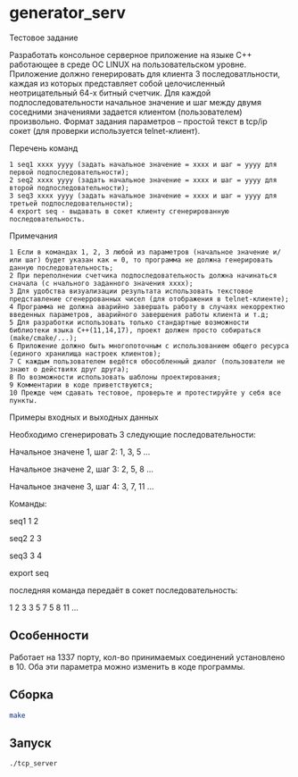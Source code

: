 # generator_serv
Тестовое задание

Разработать консольное серверное приложение на языке С++ работающее в среде ОС LINUX на пользовательском уровне. Приложение должно генерировать для клиента 3 последоватльности, каждая из которых представляет собой целочисленный неотрицательный 64-х битный счетчик. Для каждой подпоследовательности начальное значение и шаг между двумя соседними значениями задается клиентом (пользователем) произвольно.
Формат задания параметров – простой текст в tcp/ip сокет (для проверки используется telnet-клиент).

Перечень команд

    1 seq1 xxxx yyyy (задать начальное значение = xxxx и шаг = yyyy для первой подпоследовательности);
    2 seq2 xxxx yyyy (задать начальное значение = xxxx и шаг = yyyy для второй подпоследовательности);
    3 seq3 xxxx yyyy (задать начальное значение = xxxx и шаг = yyyy для третьей подпоследовательности);
    4 export seq - выдавать в сокет клиенту сгенерированную последовательность.

Примечания

    1 Если в командах 1, 2, 3 любой из параметров (начальное значение и/или шаг) будет указан как = 0, то программа не должна генерировать данную последовательность;
    2 При переполнении счетчика подпоследовательность должна начинаться сначала (с нчального заданного значения xxxx);
    3 Для удобства визуализации результата использовать текстовое представление сгенеррованных чисел (для отображения в telnet-клиенте);
    4 Программа не должна аварийно завершать работу в случаях некорректно введенных параметров, аварийного завершения работы клиента и т.д;
    5 Для разработки использовать только стандартные возможности библиотеки языка C++(11,14,17), проект должен просто собираться (make/cmake/...);
    6 Приложение должно быть многопоточным с использованием общего ресурса (единого хранилища настроек клиентов);
    7 С каждым пользователем ведётся обособленный диалог (пользователи не знают о действиях друг друга);
    8 По возможности использовать шаблоны проектирования;
    9 Комментарии в коде приветствуются;
    10 Прежде чем сдавать тестовое, проверьте и протестируйте у себя все пункты.

Примеры входных и выходных данных

Необходимо сгенерировать 3 следующие последовательности:

Начальное значене 1, шаг 2: 1, 3, 5 …

Начальное значене 2, шаг 3: 2, 5, 8 …

Начальное значене 3, шаг 4: 3, 7, 11 …

Команды:

seq1 1 2

seq2 2 3

seq3 3 4

export seq

последняя команда передаёт в сокет последовательность:

1	2	3
3	5	7
5	8	11
...


## Особенности
Работает на 1337 порту, кол-во принимаемых соединений установлено в 10. Оба эти параметра можно изменить в коде программы.

## Сборка
```bash
make
```
## Запуск
```bash
./tcp_server
```